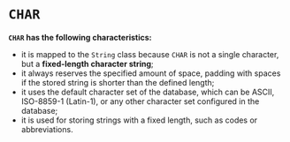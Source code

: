 # `CHAR`
**`CHAR` has the following characteristics:**
- it is mapped to the `String` class because `CHAR` is
not a single character, but a **fixed-length character string**;
- it always reserves the specified amount of space,
padding with spaces if the stored string
is shorter than the defined length;
- it uses the default character set of the database, which can be ASCII,
ISO-8859-1 (Latin-1), or any other character set configured in the database;
- it is used for storing strings with 
a fixed length, such as codes or abbreviations.
